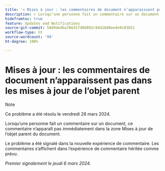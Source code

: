 ```yaml
---
title: '« Mises à jour : les commentaires de document n’apparaissent pas dans les mises à jour de l’objet parent »'
description: « Lorsqu’une personne fait un commentaire sur un document, ce commentaire n’apparaît pas immédiatement dans la zone Mises à jour de l’objet parent du document. »
hidefromtoc: true
feature: Updates and Notifications
source-git-commit: 58d9dedba766417d68892c94d18d0ee4e9c03b51
workflow-type: ht
source-wordcount: '99'
ht-degree: 100%

---
```



# Mises à jour : les commentaires de document n’apparaissent pas dans les mises à jour de l’objet parent

>[!NOTE]
>
>Ce problème a été résolu le vendredi 28 mars 2024.

<!--WF, WFP-->

Lorsqu’une personne fait un commentaire sur un document, ce commentaire n’apparaît pas immédiatement dans la zone Mises à jour de l’objet parent du document.

Le problème a été signalé dans la nouvelle expérience de commentaire. Les commentaires s’affichent dans l’expérience de commentaire héritée comme prévu.

_Premier signalement le jeudi 6 mars 2024._
